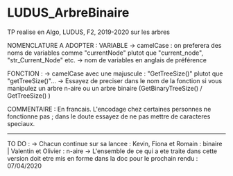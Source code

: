 # LUDUS_ArbreBinaire
TP realise en Algo, LUDUS, F2, 2019-2020 sur les arbres


NOMENCLATURE A ADOPTER :
VARIABLE
-> camelCase : on preferera des noms de variables comme "currentNode" plutot que "current_node", "str_Current_Node" etc.
-> nom de variables en anglais de préférence

FONCTION :
-> camelCase avec une majuscule : "GetTreeSize()" plutot que "getTreeSize()"...
-> Essayez de preciser dans le nom de la fonction si vous manipulez un arbre n-aire ou un arbre binaire (GetBinaryTreeSize() / GetTreeSize() )

COMMENTAIRE :
En francais.
L'encodage chez certaines personnes ne fonctionne pas ; dans le doute essayez de ne pas mettre de caracteres speciaux.

____________________________

TO DO :
-> Chacun continue sur sa lancee : Kevin, Fiona et Romain : binaire | Valentin et Olivier : n-aire
-> L'ensemble de ce qui a ete traite dans cette version doit etre mis en forme dans la doc pour le prochain rendu : 07/04/2020